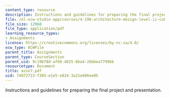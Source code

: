 ```yaml
---
content_type: resource
description: Instructions and guidelines for preparing the final project and presentation.
file: /ol-ocw-studio-app/courses/4-196-architecture-design-level-ii-cuba-studio-spring-2004/74072723f305e1e5e8243a21e686ee05_assn7.pdf
file_size: 12968
file_type: application/pdf
learning_resource_types:
- Assignments
license: https://creativecommons.org/licenses/by-nc-sa/4.0/
ocw_type: OCWFile
parent_title: Assignments
parent_type: CourseSection
parent_uid: 9c19678d-af68-4625-6ba4-26bbea7799bb
resourcetype: Document
title: assn7.pdf
uid: 74072723-f305-e1e5-e824-3a21e686ee05
---
```

Instructions and guidelines for preparing the final project and presentation.